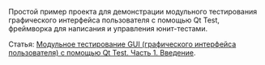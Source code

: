 Простой пример проекта для демонстрации модульного тестирования графического интерфейса пользователя с помощью Qt Test, фреймворка для написания и управления юнит-тестами.

Статья: [Модульное тестирование GUI (графического интерфейса пользователя) с помощью Qt Test. Часть 1. Введение](https://radioprog.ru/post/992).
